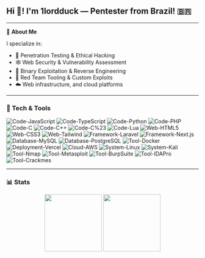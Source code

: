 
  <h2>Hi 👋! I'm 1lordduck — Pentester from Brazil! 🇧🇷</h2>

---

🧠 **About Me**  

I specialize in:
- 🔐 Penetration Testing & Ethical Hacking  
- 🕸️ Web Security & Vulnerability Assessment  
- 🧬 Binary Exploitation & Reverse Engineering  
- 🧪 Red Team Tooling & Custom Exploits  
- ☁️ Web infrastructure, and cloud platforms
---

### 🧰 Tech & Tools

![Code-JavaScript](https://img.shields.io/badge/Code-JavaScript-informational?style=flat&logo=javascript&color=F7DF1E)
![Code-TypeScript](https://img.shields.io/badge/Code-TypeScript-informational?style=flat&logo=typescript&color=3178C6)
![Code-Python](https://img.shields.io/badge/Code-Python-informational?style=flat&logo=python&color=3776AB)
![Code-PHP](https://img.shields.io/badge/Code-PHP-informational?style=flat&logo=php&color=777BB4)
![Code-C](https://img.shields.io/badge/Code-C-informational?style=flat&logo=c&color=A8B9CC)
![Code-C++](https://img.shields.io/badge/Code-C++-informational?style=flat&logo=cplusplus&color=00599C)
![Code-C%23](https://img.shields.io/badge/Code-C%23-informational?style=flat&logo=csharp&color=239120)
![Code-Lua](https://img.shields.io/badge/Code-Lua-informational?style=flat&logo=lua&color=2C2D72)
![Web-HTML5](https://img.shields.io/badge/Web-HTML5-informational?style=flat&logo=html5&color=E34F26)
![Web-CSS3](https://img.shields.io/badge/Web-CSS3-informational?style=flat&logo=css3&color=1572B6)
![Web-Tailwind](https://img.shields.io/badge/Web-TailwindCSS-informational?style=flat&logo=tailwindcss&color=06B6D4)
![Framework-Laravel](https://img.shields.io/badge/Framework-Laravel-informational?style=flat&logo=laravel&color=FF2D20)
![Framework-Next.js](https://img.shields.io/badge/Framework-Next.js-informational?style=flat&logo=next.js&color=000000)
![Database-MySQL](https://img.shields.io/badge/Database-MySQL-informational?style=flat&logo=mysql&color=4479A1)
![Database-PostgreSQL](https://img.shields.io/badge/Database-PostgreSQL-informational?style=flat&logo=postgresql&color=4169E1)
![Tool-Docker](https://img.shields.io/badge/Tool-Docker-informational?style=flat&logo=docker&color=2496ED)
![Deployment-Vercel](https://img.shields.io/badge/Deployment-Vercel-informational?style=flat&logo=vercel&color=000000)
![Cloud-AWS](https://img.shields.io/badge/Cloud-AWS-informational?style=flat&logo=amazon-aws&color=232F3E)
![System-Linux](https://img.shields.io/badge/System-Linux-informational?style=flat&logo=linux&color=FCC624)
![System-Kali](https://img.shields.io/badge/System-Kali_Linux-informational?style=flat&logo=kali-linux&color=557C7A)
![Tool-Nmap](https://img.shields.io/badge/Tool-Nmap-informational?style=flat&logo=nmap&color=00B16A)
![Tool-Metasploit](https://img.shields.io/badge/Tool-Metasploit-informational?style=flat&logo=metasploit&color=000000)
![Tool-BurpSuite](https://img.shields.io/badge/Tool-Burpsuite-informational?style=flat&logo=burp-suite&color=8A3D8C)
![Tool-IDAPro](https://img.shields.io/badge/Tool-IDA_Pro-informational?style=flat&logo=ida&color=6E7DFF)
![Tool-Crackmes](https://img.shields.io/badge/Tool-Crackmes-informational?style=flat&logo=none&color=FF8C00)

---

### 📊 Stats

<div align="center">
  <img src="https://github-readme-stats.vercel.app/api/top-langs?username=1lordduck&layout=compact&theme=tokyonight&hide_border=true" height="150" />
  <img src="http://github-profile-summary-cards.vercel.app/api/cards/stats?username=1lordduck&theme=tokyonight" height="150" />
</div>
